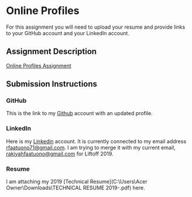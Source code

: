 # Online Profiles
For this assignment you will need to upload your resume and provide links to your GitHub account and your LinkedIn account.

## Assignment Description
[Online Profiles Assignment](https://education.launchcode.org/liftoff/modules/assignments/online-profiles)

## Submission Instructions
 
### GitHub
This is the link to my [Github](https://github.com/14mycareer) account with an updated profile.
 
### LinkedIn
Here is my [Linkedin](https://www.linkedin.com/in/rakiyah-faatuono-25a416161?lipi=urn%3Ali%3Apage%3Ad_flagship3_profile_view_base_contact_details%3BeyPmTs0bRJWSpxzKSliLxA%3D%3D) account.
It is currently connected to my email address rfaatuono71@gmail.com. I am trying to merge it with my current email, rakiyahfaatuono@gmail.com for Liftoff 2019.

### Resume
I am attaching my 2019 [Technical Resume](C:\Users\Acer Owner\Downloads\TECHNICAL RESUME 2019-.pdf) here.

